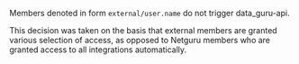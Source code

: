 Members denoted in form `external/user.name` do not trigger data_guru-api.

This decision was taken on the basis that external members are granted various
selection of access, as opposed to Netguru members who are granted access to
all integrations automatically.
